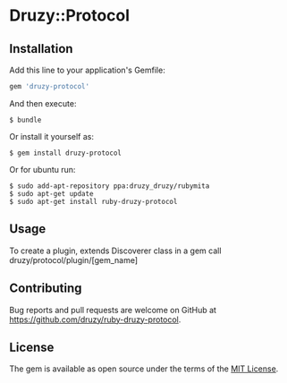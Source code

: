 # Druzy::Protocol

## Installation

Add this line to your application's Gemfile:

```ruby
gem 'druzy-protocol'
```

And then execute:

    $ bundle

Or install it yourself as:

    $ gem install druzy-protocol

Or for ubuntu run:

    $ sudo add-apt-repository ppa:druzy_druzy/rubymita
    $ sudo apt-get update
    $ sudo apt-get install ruby-druzy-protocol

## Usage

To create a plugin, extends Discoverer class in a gem call druzy/protocol/plugin/[gem_name]


## Contributing

Bug reports and pull requests are welcome on GitHub at https://github.com/druzy/ruby-druzy-protocol.


## License

The gem is available as open source under the terms of the [MIT License](http://opensource.org/licenses/MIT).

